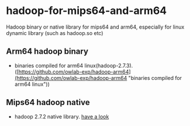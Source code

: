 # hadoop-for-mips64-and-arm64
Hadoop binary or native library for mips64 and arm64, especially for linux dynamic library (such as hadoop.so etc)


## Arm64 hadoop binary
- binaries compiled for arm64 linux(hadoop-2.7.3). ([https://github.com/owlab-exp/hadoop-arm64](https://github.com/owlab-exp/hadoop-arm64 "binaries compiled for arm64 linux"))

## Mips64 hadoop native
- hadoop 2.7.2 native library. [have a look](./hadoop-mips64)
